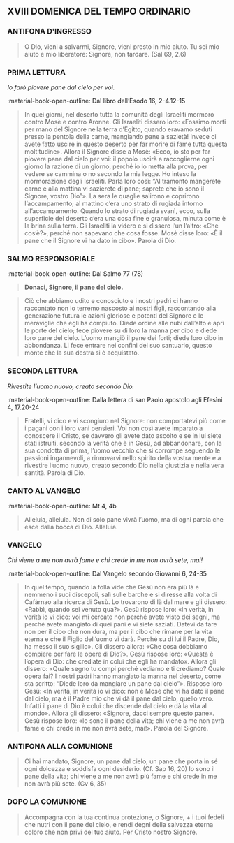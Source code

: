 ## XVIII DOMENICA DEL TEMPO ORDINARIO
> 
### ANTIFONA D'INGRESSO
> O Dio, vieni a salvarmi, Signore, vieni presto in mio aiuto. Tu sei mio aiuto e mio liberatore: Signore, non tardare. (Sal 69, 2.6)
> 
### PRIMA LETTURA
*Io farò piovere pane dal cielo per voi.*

:material-book-open-outline: Dal libro dell’Èsodo
16, 2-4.12-15

> In quei giorni, nel deserto tutta la comunità degli Israeliti mormorò contro Mosè e contro Aronne. Gli Israeliti dissero loro: «Fossimo morti per mano del Signore nella terra d’Egitto, quando eravamo seduti presso la pentola della carne, mangiando pane a sazietà! Invece ci avete fatto uscire in questo deserto per far morire di fame tutta questa moltitudine». Allora il Signore disse a Mosè: «Ecco, io sto per far piovere pane dal cielo per voi: il popolo uscirà a raccoglierne ogni giorno la razione di un giorno, perché io lo metta alla prova, per vedere se cammina o no secondo la mia legge. Ho inteso la mormorazione degli Israeliti. Parla loro così: “Al tramonto mangerete carne e alla mattina vi sazierete di pane; saprete che io sono il Signore, vostro Dio”». La sera le quaglie salirono e coprirono l’accampamento; al mattino c’era uno strato di rugiada intorno all’accampamento. Quando lo strato di rugiada svanì, ecco, sulla superficie del deserto c’era una cosa fine e granulosa, minuta come è la brina sulla terra. Gli Israeliti la videro e si dissero l’un l’altro: «Che cos’è?», perché non sapevano che cosa fosse. Mosè disse loro: «È il pane che il Signore vi ha dato in cibo». Parola di Dio.
> 
### SALMO RESPONSORIALE
:material-book-open-outline: Dal Salmo 77 (78)

>**Donaci, Signore, il pane del cielo.**

> Ciò che abbiamo udito e conosciuto
> e i nostri padri ci hanno raccontato
> non lo terremo nascosto ai nostri figli,
> raccontando alla generazione futura
> le azioni gloriose e potenti del Signore
> e le meraviglie che egli ha compiuto.
> Diede ordine alle nubi dall’alto
> e aprì le porte del cielo;
> fece piovere su di loro la manna per cibo
> e diede loro pane del cielo.
> L’uomo mangiò il pane dei forti;
> diede loro cibo in abbondanza.
> Li fece entrare nei confini del suo santuario,
> questo monte che la sua destra si è acquistato.
> 
### SECONDA LETTURA
*Rivestite l’uomo nuovo, creato secondo Dio.*

:material-book-open-outline: Dalla lettera di san Paolo apostolo agli Efesìni
4, 17.20-24

> Fratelli, vi dico e vi scongiuro nel Signore: non comportatevi più come i pagani con i loro vani pensieri. Voi non così avete imparato a conoscere il Cristo, se davvero gli avete dato ascolto e se in lui siete stati istruiti, secondo la verità che è in Gesù, ad abbandonare, con la sua condotta di prima, l’uomo vecchio che si corrompe seguendo le passioni ingannevoli, a rinnovarvi nello spirito della vostra mente e a rivestire l’uomo nuovo, creato secondo Dio nella giustizia e nella vera santità. Parola di Dio.
> 
### CANTO AL VANGELO
:material-book-open-outline: Mt 4, 4b

> Alleluia, alleluia.
> Non di solo pane vivrà l’uomo,
> ma di ogni parola che esce dalla bocca di Dio.
> Alleluia.
> 
### VANGELO
*Chi viene a me non avrà fame e chi crede in me non avrà sete, mai!*

:material-book-open-outline: Dal Vangelo secondo Giovanni
6, 24-35

> In quel tempo, quando la folla vide che Gesù non era più là e nemmeno i suoi discepoli, salì sulle barche e si diresse alla volta di Cafàrnao alla ricerca di Gesù. Lo trovarono di là dal mare e gli dissero: «Rabbì, quando sei venuto qua?». Gesù rispose loro: «In verità, in verità io vi dico: voi mi cercate non perché avete visto dei segni, ma perché avete mangiato di quei pani e vi siete saziati. Datevi da fare non per il cibo che non dura, ma per il cibo che rimane per la vita eterna e che il Figlio dell’uomo vi darà. Perché su di lui il Padre, Dio, ha messo il suo sigillo». Gli dissero allora: «Che cosa dobbiamo compiere per fare le opere di Dio?». Gesù rispose loro: «Questa è l’opera di Dio: che crediate in colui che egli ha mandato». Allora gli dissero: «Quale segno tu compi perché vediamo e ti crediamo? Quale opera fai? I nostri padri hanno mangiato la manna nel deserto, come sta scritto: “Diede loro da mangiare un pane dal cielo”». Rispose loro Gesù: «In verità, in verità io vi dico: non è Mosè che vi ha dato il pane dal cielo, ma è il Padre mio che vi dà il pane dal cielo, quello vero. Infatti il pane di Dio è colui che discende dal cielo e dà la vita al mondo». Allora gli dissero: «Signore, dacci sempre questo pane». Gesù rispose loro: «Io sono il pane della vita; chi viene a me non avrà fame e chi crede in me non avrà sete, mai!». Parola del Signore.
> 
### ANTIFONA ALLA COMUNIONE
> Ci hai mandato, Signore, un pane dal cielo,  un pane che porta in sé ogni dolcezza  e soddisfa ogni desiderio. (Cf. Sap 16, 20)
> Io sono il pane della vita;  chi viene a me non avrà più fame  e chi crede in me non avrà più sete. (Gv 6, 35)
> 
### DOPO LA COMUNIONE
> Accompagna con la tua continua protezione, o Signore, + i tuoi fedeli che nutri con il pane del cielo,  e rendi degni della salvezza eterna coloro che non privi del tuo aiuto. Per Cristo nostro Signore.